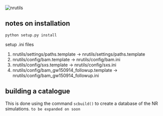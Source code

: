 ![nrutils](https://github.com/llondon6/nrutils_dev/blob/master/media/nrutils_banner.png?raw=true)

## notes on installation

```
python setup.py install
```

setup .ini files

1. nrutils/settings/paths.template -> nrutils/settings/paths.template
2. nrutils/config/bam.template -> nrutils/config/bam.ini
3. nrutils/config/sxs.template -> nrutils/config/sxs.ini
4. nrutils/config/bam_gw150914_followup.template -> nrutils/config/bam_gw150914_followup.ini

## building a catalogue

This is done using the command ```scbuild()``` to create a database of the NR simulations.
```to be expanded on soon```
